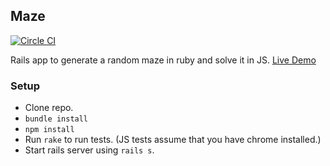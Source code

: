 ## Maze

[![Circle CI](https://circleci.com/gh/asehra/maze.svg?style=svg)](https://circleci.com/gh/asehra/maze)

Rails app to generate a random maze in ruby and solve it in JS. [Live Demo](https://which-maze.herokuapp.com/)

### Setup

* Clone repo. 
* `bundle install`
* `npm install`
* Run `rake` to run tests. (JS tests assume that you have chrome installed.)
* Start rails server using `rails s`.
